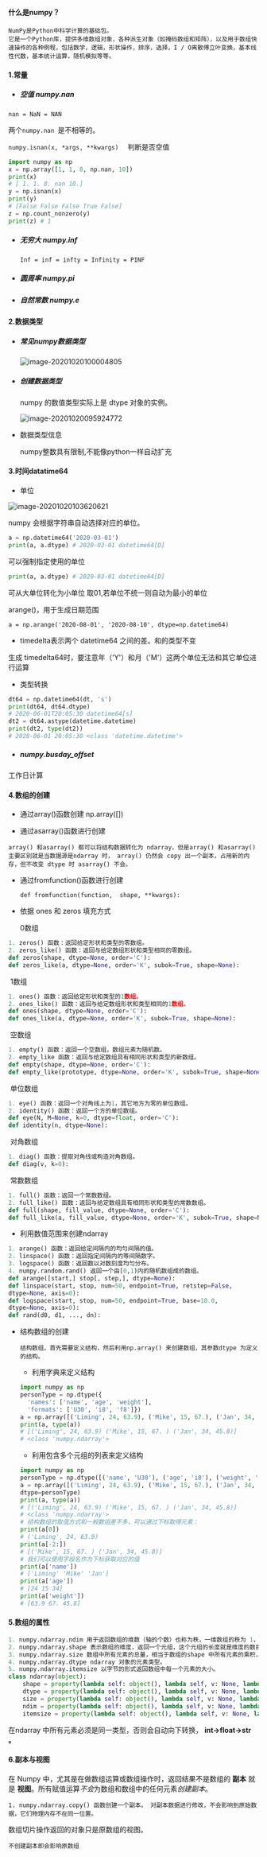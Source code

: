 #### 什么是numpy？

```
NumPy是Python中科学计算的基础包。
它是一个Python库，提供多维数组对象，各种派生对象（如掩码数组和矩阵），以及用于数组快速操作的各种例程，包括数学，逻辑，形状操作，排序，选择，I / O离散傅立叶变换，基本线性代数，基本统计运算，随机模拟等等。
```

#### 	1.常量

- ##### 空值 numpy.nan

`nan = NaN = NAN`

两个`numpy.nan `是不相等的。

`numpy.isnan(x, *args, **kwargs)  ` 判断是否空值

```python
import numpy as np
x = np.array([1, 1, 8, np.nan, 10])
print(x)
# [ 1. 1. 8. nan 10.]
y = np.isnan(x)
print(y)
# [False False False True False]
z = np.count_nonzero(y)
print(z) # 1
```

- ##### 无穷大 **numpy.inf**

  `Inf = inf = infty = Infinity = PINF`  

- ##### 圆周率 numpy.pi

- ##### 自然常数 numpy.e

#### 2.数据类型

- ##### 常见numpy数据类型

  ![image-20201020100004805](C:\Users\Pluto\AppData\Roaming\Typora\typora-user-images\image-20201020100004805.png)

- ##### 创建数据类型

  numpy 的数值类型实际上是 dtype 对象的实例。

  ![image-20201020095924772](C:\Users\Pluto\AppData\Roaming\Typora\typora-user-images\image-20201020095924772.png)

- 数据类型信息

  numpy整数具有限制,不能像python一样自动扩充

#### 3.时间datatime64


- 单位

![image-20201020103620621](C:\Users\Pluto\AppData\Roaming\Typora\typora-user-images\image-20201020103620621.png)

numpy 会根据字符串自动选择对应的单位。

```python
a = np.datetime64('2020-03-01')
print(a, a.dtype) # 2020-03-01 datetime64[D]
```

可以强制指定使用的单位

```python
print(a, a.dtype) # 2020-03-01 datetime64[D]
```

可从大单位转化为小单位 取01,若单位不统一则自动为最小的单位

arange()，用于生成日期范围

`a = np.arange('2020-08-01', '2020-08-10', dtype=np.datetime64)`

- timedelta表示两个 datetime64 之间的差。和的类型不变

生成 timedelta64时，要注意年（'Y'）和月（'M'）这两个单位无法和其它单位进行运算

- 类型转换

```python
dt64 = np.datetime64(dt, 's')
print(dt64, dt64.dtype)
# 2020-06-01T20:05:30 datetime64[s]
dt2 = dt64.astype(datetime.datetime)
print(dt2, type(dt2))
# 2020-06-01 20:05:30 <class 'datetime.datetime'>
```

- ##### numpy.busday_offset

工作日计算

#### 4.数组的创建

- 通过array()函数创建 np.array([])

- 通过asarray()函数进行创建

```
array() 和asarray() 都可以将结构数据转化为 ndarray，但是array() 和asarray() 主要区别就是当数据源是ndarray 时， array() 仍然会 copy 出一个副本，占用新的内存，但不改变 dtype 时 asarray() 不会。
```

- 通过fromfunction()函数进行创建

  `def fromfunction(function,  shape, **kwargs):`

- 依据 ones 和 zeros 填充方式

   0数组

```python
1. zeros() 函数：返回给定形状和类型的零数组。
2. zeros_like() 函数：返回与给定数组形状和类型相同的零数组。
def zeros(shape, dtype=None, order='C'):
def zeros_like(a, dtype=None, order='K', subok=True, shape=None):
```

​		1数组

```python
1. ones() 函数：返回给定形状和类型的1数组。
2. ones_like() 函数：返回与给定数组形状和类型相同的1数组。
def ones(shape, dtype=None, order='C'):
def ones_like(a, dtype=None, order='K', subok=True, shape=None):
```

​		空数组

```python
1. empty() 函数：返回一个空数组，数组元素为随机数。
2. empty_like 函数：返回与给定数组具有相同形状和类型的新数组。
def empty(shape, dtype=None, order='C'):
def empty_like(prototype, dtype=None, order='K', subok=True, shape=None):
```

​		单位数组

```python
1. eye() 函数：返回一个对角线上为1，其它地方为零的单位数组。
2. identity() 函数：返回一个方的单位数组。
def eye(N, M=None, k=0, dtype=float, order='C'):
def identity(n, dtype=None):
```

​		对角数组

```python
1. diag() 函数：提取对角线或构造对角数组。
def diag(v, k=0):
```

​		常数数组

```python
1. full() 函数：返回一个常数数组。
2. full_like() 函数：返回与给定数组具有相同形状和类型的常数数组。
def full(shape, fill_value, dtype=None, order='C'):
def full_like(a, fill_value, dtype=None, order='K', subok=True, shape=None):
```

- 利用数值范围来创建ndarray

```python
1. arange() 函数：返回给定间隔内的均匀间隔的值。
2. linspace() 函数：返回指定间隔内的等间隔数字。
3. logspace() 函数：返回数以对数刻度均匀分布。
4. numpy.random.rand() 返回一个由[0,1)内的随机数组成的数组。
def arange([start,] stop[, step,], dtype=None):
def linspace(start, stop, num=50, endpoint=True, retstep=False,
dtype=None, axis=0):
def logspace(start, stop, num=50, endpoint=True, base=10.0,
dtype=None, axis=0):
def rand(d0, d1, ..., dn):                             
```

- 结构数组的创建

  `结构数组，首先需要定义结构，然后利用np.array() 来创建数组，其参数dtype 为定义的结构。`

  - 利用字典来定义结构

  ```python
  import numpy as np
  personType = np.dtype({
  	'names': ['name', 'age', 'weight'],
  	'formats': ['U30', 'i8', 'f8']})
  a = np.array([('Liming', 24, 63.9), ('Mike', 15, 67.), ('Jan', 34, 45.8)],dtype=personType)
  print(a, type(a))
  # [('Liming', 24, 63.9) ('Mike', 15, 67. ) ('Jan', 34, 45.8)]
  # <class 'numpy.ndarray'>
  ```

  - 利用包含多个元组的列表来定义结构

  ```python
  import numpy as np
  personType = np.dtype([('name', 'U30'), ('age', 'i8'), ('weight', 'f8')])
  a = np.array([('Liming', 24, 63.9), ('Mike', 15, 67.), ('Jan', 34, 45.8)],
  dtype=personType)
  print(a, type(a))
  # [('Liming', 24, 63.9) ('Mike', 15, 67. ) ('Jan', 34, 45.8)]
  # <class 'numpy.ndarray'>
  # 结构数组的取值方式和一般数组差不多，可以通过下标取得元素：
  print(a[0])
  # ('Liming', 24, 63.9)
  print(a[-2:])
  # [('Mike', 15, 67. ) ('Jan', 34, 45.8)]
  # 我们可以使用字段名作为下标获取对应的值
  print(a['name'])
  # ['Liming' 'Mike' 'Jan']
  print(a['age'])
  # [24 15 34]
  print(a['weight'])
  # [63.9 67. 45.8]
  ```

#### 5.数组的属性

```python
1. numpy.ndarray.ndim 用于返回数组的维数（轴的个数）也称为秩，一维数组的秩为 1，二维数组的秩为 2，以此类推。
2. numpy.ndarray.shape 表示数组的维度，返回一个元组，这个元组的长度就是维度的数目，即 ndim 属性(秩)。
3. numpy.ndarray.size 数组中所有元素的总量，相当于数组的shape 中所有元素的乘积，例如矩阵的元素总量为行与列的乘积。
4. numpy.ndarray.dtype ndarray 对象的元素类型。
5. numpy.ndarray.itemsize 以字节的形式返回数组中每一个元素的大小。
class ndarray(object):
    shape = property(lambda self: object(), lambda self, v: None, lambda self: None)
    dtype = property(lambda self: object(), lambda self, v: None, lambda self: None)
    size = property(lambda self: object(), lambda self, v: None, lambda self: None)
    ndim = property(lambda self: object(), lambda self, v: None, lambda self: None)
    itemsize = property(lambda self: object(), lambda self, v: None, lambda self: None)
```

在ndarray 中所有元素必须是同一类型，否则会自动向下转换， **int->float->str 。**

#### 6.副本与视图

在 Numpy 中，尤其是在做数组运算或数组操作时，返回结果不是数组的 **副本** 就是 **视图**。所有赋值运算*不会*为数组和数组中的任何元素*创建副本*。

```
1. numpy.ndarray.copy() 函数创建一个副本。 对副本数据进行修改，不会影响到原始数据，它们物理内存不在同一位置。
```

数组切片操作返回的对象只是原数组的视图。

`不创建副本即会影响原数组`
